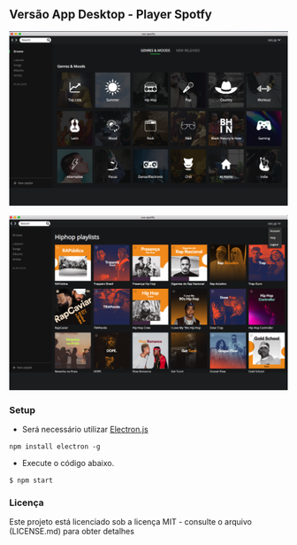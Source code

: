 
## Versão App Desktop - Player Spotfy

![Musi Player](https://github.com/tsmsp/app-desk/blob/master/assets/screenshots/tela1.png)

![Musi Player](https://github.com/tsmsp/app-desk/blob/master/assets/screenshots/tela3.png)


### Setup

- Será necessário utilizar [Electron.js](https://www.electronjs.org/)

```shell
npm install electron -g
```

- Execute o código abaixo.

```shell
$ npm start
```

### Licença

Este projeto está licenciado sob a licença MIT - consulte o arquivo (LICENSE.md) para obter detalhes
